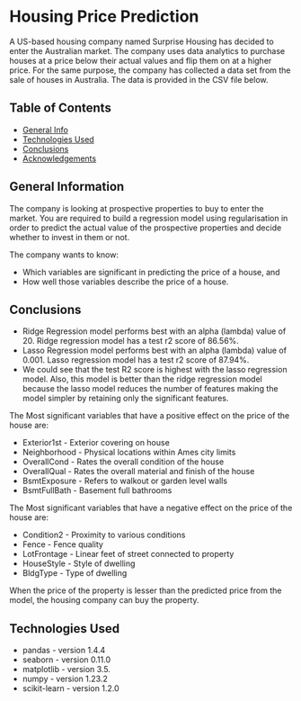 # Housing Price Prediction
A US-based housing company named Surprise Housing has decided to enter the Australian market. The company uses data analytics to purchase houses at a price below their actual values and flip them on at a higher price. For the same purpose, the company has collected a data set from the sale of houses in Australia. The data is provided in the CSV file below.




## Table of Contents
* [General Info](#general-information)
* [Technologies Used](#technologies-used)
* [Conclusions](#conclusions)
* [Acknowledgements](#acknowledgements)

<!-- You can include any other section that is pertinent to your problem -->

## General Information
The company is looking at prospective properties to buy to enter the market. You are required to build a regression model using regularisation in order to predict the actual value of the prospective properties and decide whether to invest in them or not.

The company wants to know:

* Which variables are significant in predicting the price of a house, and
* How well those variables describe the price of a house.

<!-- You don't have to answer all the questions - just the ones relevant to your project. -->

## Conclusions
* Ridge Regression model performs best with an alpha (lambda) value of 20. Ridge regression model has a test r2 score of 86.56%.
* Lasso Regression model performs best with an alpha (lambda) value of 0.001. Lasso regression model has a test r2 score of 87.94%.
* We could see that the test R2 score is highest with the lasso regression model. Also, this model is better than the ridge regression model because the lasso model reduces the number of features making the model simpler by retaining only the significant features.

The Most significant variables that have a positive effect on the price of the house are:
* Exterior1st - Exterior covering on house
* Neighborhood - Physical locations within Ames city limits
* OverallCond - Rates the overall condition of the house
* OverallQual - Rates the overall material and finish of the house
* BsmtExposure - Refers to walkout or garden level walls
* BsmtFullBath - Basement full bathrooms

The Most significant variables that have a negative effect on the price of the house are:
* Condition2 - Proximity to various conditions
* Fence - Fence quality
* LotFrontage - Linear feet of street connected to property
* HouseStyle - Style of dwelling
* BldgType - Type of dwelling

When the price of the property is lesser than the predicted price from the model, the housing company can buy the property.

<!-- You don't have to answer all the questions - just the ones relevant to your project. -->


## Technologies Used
- pandas - version 1.4.4
- seaborn - version 0.11.0
- matplotlib - version 3.5.
- numpy - version 1.23.2
- scikit-learn - version 1.2.0

<!-- As the libraries versions keep on changing, it is recommended to mention the version of library used in this project -->
